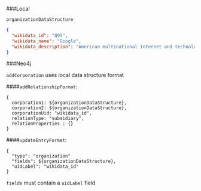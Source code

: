 ###Local

`organizationDataStructure`

```json
{   
  "wikidata_id": "Q95",
  "wikidata_name": "Google",
  "wikidata_description": "American multinational Internet and technology corporation"
}
```

###Neo4j

`addCorporation` uses local data structure format

####`addRelationshipFormat`:

```
{
  corporation1: ${organizationDataStructure},
  corporation2: ${organizationDataStructure},
  corporationUid: "wikidata_id",
  relationType: "subsidiary",
  relationProperties : {}
}
```

####`updateEntryFormat`:

```
{
  "type": "organization"
  "fields": ${organizationDataStructure},
  "uidLabel": "wikidata_id"
}
```
`fields` must contain a `uidLabel` field
